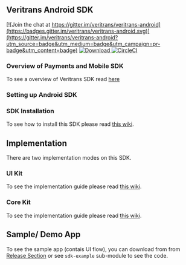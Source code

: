 ## Veritrans Android SDK


[![Join the chat at https://gitter.im/veritrans/veritrans-android](https://badges.gitter.im/veritrans/veritrans-android.svg)](https://gitter.im/veritrans/veritrans-android?utm_source=badge&utm_medium=badge&utm_campaign=pr-badge&utm_content=badge)
[ ![Download](https://api.bintray.com/packages/pt-midtrans/maven/corekit/images/download.svg) ](https://bintray.com/pt-midtrans/maven/corekit/_latestVersion)
[![CircleCI](https://circleci.com/gh/veritrans/veritrans-android/tree/release.svg?style=svg)](https://circleci.com/gh/veritrans/veritrans-android/tree/master)

### Overview of Payments and Mobile SDK
 To see a overview of Veritrans SDK read [here](https://github.com/veritrans/veritrans-android/wiki/Getting-started-with-the-Veritrans-SDK)
 
### Setting up Android SDK

### SDK Installation

To see how to install this SDK please read [this wiki](https://github.com/veritrans/veritrans-android/wiki/SDK-Installation).


## Implementation

There are two implementation modes on this SDK.

### UI Kit

To see the implementation guide please read [this wiki](https://github.com/veritrans/veritrans-android/wiki/UI-Flow).

### Core Kit

To see the implementation guide please read [this wiki](https://github.com/veritrans/veritrans-android/wiki/Core-Flow).

## Sample/ Demo App

To see the sample app (contais UI flow), you can download from from  [Release Section](https://github.com/veritrans/veritrans-android/releases) or see `sdk-example` sub-module to see the code.
